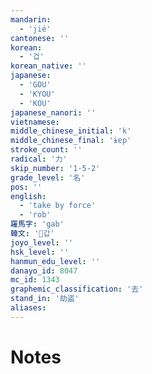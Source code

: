 ```yaml
---
mandarin:
  - 'jié'
cantonese: ''
korean:
  - '겁'
korean_native: ''
japanese:
  - 'GOU'
  - 'KYOU'
  - 'KOU'
japanese_nanori: ''
vietnamese:
middle_chinese_initial: 'k'
middle_chinese_final: 'ɨɐp'
stroke_count: ''
radical: '力'
skip_number: '1-5-2'
grade_level: '名'
pos: ''
english:
  - 'take by force'
  - 'rob'
羅馬字: 'gab'
韓文: '갑'
joyo_level: ''
hsk_level: ''
hanmun_edu_level: ''
danayo_id: 8047
mc_id: 1343
graphemic_classification: '去'
stand_in: '劫盗'
aliases:
---
```


# Notes

